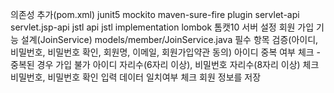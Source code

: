 의존성 추가(pom.xml)
junit5
mockito
maven-sure-fire plugin
servlet-api
servlet.jsp-api
jstl api
jstl implementation
lombok
톰캣10 서버 설정
회원 가입 기능 설계(JoinService)
models/member/JoinService.java
필수 항목 검증(아이디, 비밀번호, 비밀번호 확인, 회원명, 이메일, 회원가입약관 동의)
아이디 중복 여부 체크 - 중복된 경우 가입 불가
아이디 자리수(6자리 이상), 비밀번호 자리수(8자리 이상) 체크
비밀번호, 비밀번호 확인 입력 데이터 일치여부 체크
회원 정보를 저장